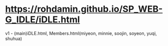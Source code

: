 # https://rohdamin.github.io/SP_WEB-G_IDLE/iDLE.html
v1 - (main)iDLE.html, Members.html(miyeon, minnie, soojin, soyeon, yuqi, shuhua)

